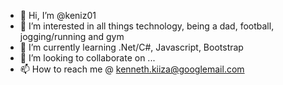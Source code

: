 - 👋 Hi, I’m @keniz01
- 👀 I’m interested in all things technology, being a dad, football, jogging/running and gym
- 🌱 I’m currently learning .Net/C#, Javascript, Bootstrap
- 💞️ I’m looking to collaborate on ...
- 📫 How to reach me @ kenneth.kiiza@googlemail.com

<!---
keniz01/keniz01 is a ✨ special ✨ repository because its `README.md` (this file) appears on your GitHub profile.
You can click the Preview link to take a look at your changes.
--->
